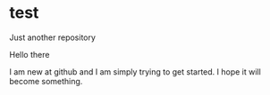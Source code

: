 # test
Just another repository

Hello there

I am new at github and I am simply trying to get started.
I hope it will become something.

